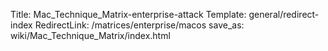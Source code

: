Title: Mac_Technique_Matrix-enterprise-attack
Template: general/redirect-index
RedirectLink: /matrices/enterprise/macos
save_as: wiki/Mac_Technique_Matrix/index.html